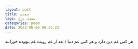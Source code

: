```yaml
---
layout: post
title: سعدی
tags: سعدی غزل
categories: poem
date: 2022-06-06 06:35:23
---
```


هر کس غم دین دارد و هر کس غم دنیا / بعد از غم رویت غم بیهوده خورانند
